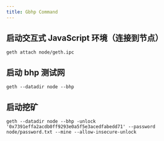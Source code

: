 ```yaml
---
title: Gbhp Command
---
```


## 启动交互式 JavaScript 环境（连接到节点）

```shell
geth attach node/geth.ipc
```

## 启动 bhp 测试网

```shell
geth --datadir node --bhp
```

## 启动挖矿

```shell
geth --datadir node --bhp -unlock '0x7391effa2acdb0ff9293e0a5f5e3acedfabedd71' --password node/password.txt --mine --allow-insecure-unlock
```
